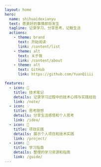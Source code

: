 ```yaml
---
layout: home
hero:
  name: shihuaidexianyu
  text: 愿美好的事情即将发生
  tagline: 记录学习，分享思考，记载生活
  actions:
    - theme: brand
      text: 开始阅读
      link: /content/list
    - theme: alt
      text: 关于我
      link: /content/about
    - theme: alt
      text: GitHub
      link: https://github.com/YuanQiiii

features:
  - icon: 📝
    title: 技术笔记
    details: 记录学习过程中的技术心得与实践经验
    link: /note/
  - icon: 💡
    title: 思考随想
    details: 分享生活感悟和个人思考
    link: /idea/
  - icon: 🚀
    title: 项目实践
    details: 展示个人项目和技术实践
    link: /project/
  - icon: 📖
    title: 学习指南
    details: 整理的学习资源和指南
    link: /guide/
---
```




